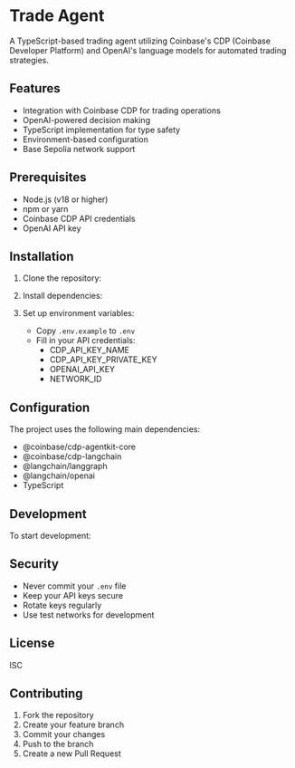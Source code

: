 # Trade Agent

A TypeScript-based trading agent utilizing Coinbase's CDP (Coinbase Developer Platform) and OpenAI's language models for automated trading strategies.

## Features

- Integration with Coinbase CDP for trading operations
- OpenAI-powered decision making
- TypeScript implementation for type safety
- Environment-based configuration
- Base Sepolia network support

## Prerequisites

- Node.js (v18 or higher)
- npm or yarn
- Coinbase CDP API credentials
- OpenAI API key

## Installation

1. Clone the repository:


2. Install dependencies:


3. Set up environment variables:
   - Copy `.env.example` to `.env`
   - Fill in your API credentials:
     - CDP_API_KEY_NAME
     - CDP_API_KEY_PRIVATE_KEY
     - OPENAI_API_KEY
     - NETWORK_ID

## Configuration

The project uses the following main dependencies:
- @coinbase/cdp-agentkit-core
- @coinbase/cdp-langchain
- @langchain/langgraph
- @langchain/openai
- TypeScript

## Development

To start development:


## Security

- Never commit your `.env` file
- Keep your API keys secure
- Rotate keys regularly
- Use test networks for development

## License

ISC

## Contributing

1. Fork the repository
2. Create your feature branch
3. Commit your changes
4. Push to the branch
5. Create a new Pull Request